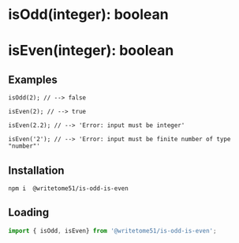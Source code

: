 # isOdd(integer): boolean
# isEven(integer): boolean

## Examples
```
isOdd(2); // --> false

isEven(2); // --> true

isEven(2.2); // --> 'Error: input must be integer'

isEven('2'); // --> 'Error: input must be finite number of type "number"'
```

## Installation
`npm i  @writetome51/is-odd-is-even`

## Loading
```js
import { isOdd, isEven} from '@writetome51/is-odd-is-even'; 
```
